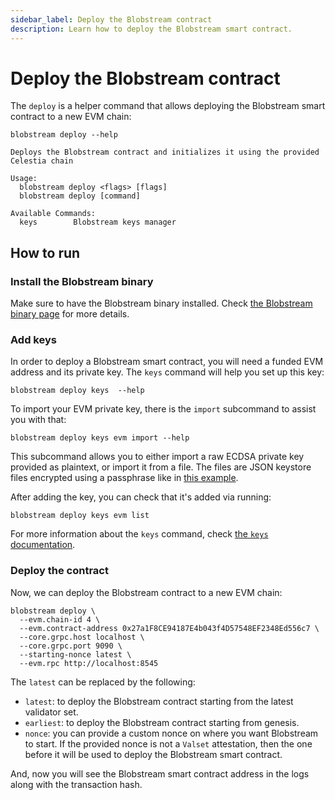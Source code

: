 ```yaml
---
sidebar_label: Deploy the Blobstream contract
description: Learn how to deploy the Blobstream smart contract.
---
```


# Deploy the Blobstream contract

<!-- markdownlint-disable MD013 -->

The `deploy` is a helper command that allows deploying the Blobstream smart contract to a new EVM chain:

```ssh
blobstream deploy --help

Deploys the Blobstream contract and initializes it using the provided Celestia chain

Usage:
  blobstream deploy <flags> [flags]
  blobstream deploy [command]

Available Commands:
  keys        Blobstream keys manager
```

## How to run

### Install the Blobstream binary

Make sure to have the Blobstream binary installed. Check [the Blobstream binary page](https://docs.celestia.org/nodes/blobstream-binary) for more details.

### Add keys

In order to deploy a Blobstream smart contract, you will need a funded EVM address and its private key. The `keys` command will help you set up this key:

```ssh
blobstream deploy keys  --help
```

To import your EVM private key, there is the `import` subcommand to assist you with that:

```ssh
blobstream deploy keys evm import --help
```

This subcommand allows you to either import a raw ECDSA private key provided as plaintext, or import it from a file. The files are JSON keystore files encrypted using a passphrase like in [this example](https://geth.ethereum.org/docs/developers/dapp-developer/native-accounts).

After adding the key, you can check that it's added via running:

```ssh
blobstream deploy keys evm list
```

For more information about the `keys` command, check [the `keys` documentation](https://docs.celestia.org/nodes/blobstream-keys).

### Deploy the contract

Now, we can deploy the Blobstream contract to a new EVM chain:

```ssh
blobstream deploy \
  --evm.chain-id 4 \
  --evm.contract-address 0x27a1F8CE94187E4b043f4D57548EF2348Ed556c7 \
  --core.grpc.host localhost \
  --core.grpc.port 9090 \
  --starting-nonce latest \
  --evm.rpc http://localhost:8545
```

The `latest` can be replaced by the following:

- `latest`: to deploy the Blobstream contract starting from the latest validator set.
- `earliest`: to deploy the Blobstream contract starting from genesis.
- `nonce`: you can provide a custom nonce on where you want Blobstream to start. If the provided nonce is not a `Valset` attestation, then the one before it will be used to deploy the Blobstream smart contract.

And, now you will see the Blobstream smart contract address in the logs along with the transaction hash.
